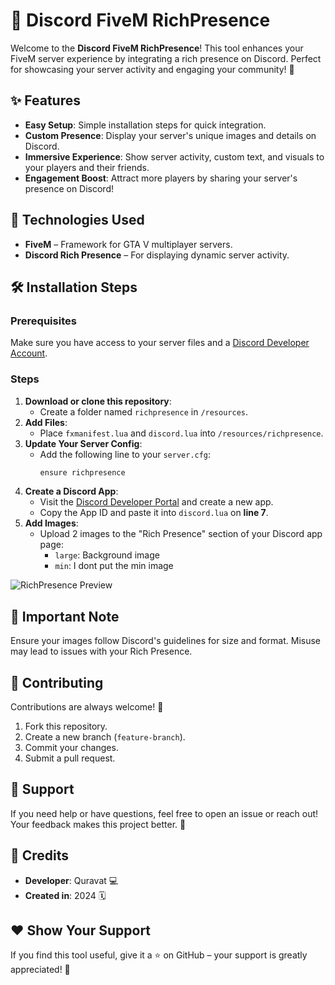 # 🚀 Discord FiveM RichPresence

Welcome to the **Discord FiveM RichPresence**! This tool enhances your FiveM server experience by integrating a rich presence on Discord. Perfect for showcasing your server activity and engaging your community! 🌟

## ✨ Features

- **Easy Setup**: Simple installation steps for quick integration.
- **Custom Presence**: Display your server's unique images and details on Discord.
- **Immersive Experience**: Show server activity, custom text, and visuals to your players and their friends.
- **Engagement Boost**: Attract more players by sharing your server's presence on Discord!

## 🔧 Technologies Used

- **FiveM** – Framework for GTA V multiplayer servers.
- **Discord Rich Presence** – For displaying dynamic server activity.

## 🛠️ Installation Steps

### Prerequisites

Make sure you have access to your server files and a [Discord Developer Account](https://discord.com/developers/applications).

### Steps

1. **Download or clone this repository**:
   - Create a folder named `richpresence` in `/resources`.
2. **Add Files**:
   - Place `fxmanifest.lua` and `discord.lua` into `/resources/richpresence`.
3. **Update Your Server Config**:
   - Add the following line to your `server.cfg`:
     ```bash
     ensure richpresence
     ```
4. **Create a Discord App**:
   - Visit the [Discord Developer Portal](https://discord.com/developers/applications) and create a new app.
   - Copy the App ID and paste it into `discord.lua` on **line 7**.
5. **Add Images**:
   - Upload 2 images to the "Rich Presence" section of your Discord app page:
     - `large`: Background image
     - `min`: I dont put the min image 

![RichPresence Preview](https://pyjama.my/images/richprence.png)

## 🚨 Important Note

Ensure your images follow Discord's guidelines for size and format. Misuse may lead to issues with your Rich Presence.

## 🤝 Contributing

Contributions are always welcome! 🎉

1. Fork this repository.
2. Create a new branch (`feature-branch`).
3. Commit your changes.
4. Submit a pull request.

## 💬 Support

If you need help or have questions, feel free to open an issue or reach out! Your feedback makes this project better. 🚀

## 📝 Credits

- **Developer**: Quravat 💻
- **Created in**: 2024 🗓️

## ❤️ Show Your Support

If you find this tool useful, give it a ⭐ on GitHub – your support is greatly appreciated! 🙌
